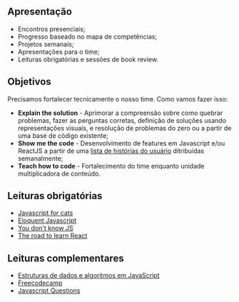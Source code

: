 ## Apresentação
- Encontros presenciais;
- Progresso baseado no mapa de competências;
- Projetos semanais;
- Apresentações para o time;
- Leituras obrigatórias e sessões de book review.

## Objetivos
Precisamos fortalecer tecnicamente o nosso time. Como vamos fazer isso:

- **Explain the solution** - Aprimorar a compreensão sobre como quebrar problemas, fazer as perguntas corretas, definição de soluções usando representações visuais, e resolução de problemas do zero ou a partir de uma base de código existente;
- **Show me the code** - Desenvolvimento de features em Javascript e/ou ReactJS a partir de uma [lista de histórias do usuário](https://github.com/VaiNaWeb/treinamento-de-javascript/tree/master/projetos/lista.md) ditribuídas semanalmente;
- **Teach how to code** - Fortalecimento do time enquanto unidade multiplicadora de conteúdo.

## Leituras obrigatórias

- [Javascript for cats](http://jsforcats.com/)
- [Eloquent Javascript](https://github.com/braziljs/eloquente-javascript)
- [You don't know JS](https://github.com/cezaraugusto/You-Dont-Know-JS)
- [The road to learn React](https://leanpub.com/the-road-to-learn-react-portuguese)

## Leituras complementares

- [Estruturas de dados e algoritmos em JavaScript](https://www.amazon.com.br/Estruturas-Dados-Algoritmos-Javascript-Habilidades/dp/8575225537?tag=goog0ef-20&smid=A1ZZFT5FULY4LN&ascsubtag=go_726685122_54292137521_242594579893_pla-395601669085_c_)
- [Freecodecamp](https://learn.freecodecamp.org/javascript-algorithms-and-data-structures/basic-javascript/)
- [Javascript Questions](https://github.com/lydiahallie/javascript-questions)
